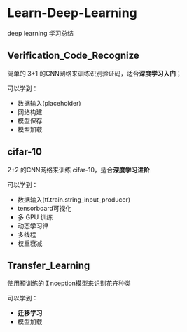 # Learn-Deep-Learning
deep learning 学习总结

## Verification_Code_Recognize

简单的 3+1 的CNN网络来训练识别验证码，适合**深度学习入门**；

可以学到：

* 数据输入(placeholder)
* 网络构建
* 模型保存
* 模型加载

## cifar-10

2+2 的CNN网络来训练 cifar-10，适合**深度学习进阶**

可以学到：

* 数据输入(tf.train.string_input_producer)
* tensorboard可视化
* 多 GPU 训练
* 动态学习律
* 多线程
* 权重衰减

## Transfer_Learning
使用预训练的Ｉnception模型来识别花卉种类

可以学到：

* **迁移学习**
* 模型加载
